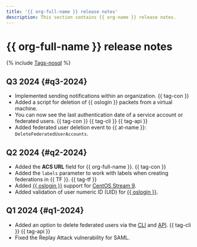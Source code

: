 ```yaml
---
title: '{{ org-full-name }} release notes'
description: This section contains {{ org-name }} release notes.
---
```


# {{ org-full-name }} release notes

{% include [Tags-nosql](../_includes/release-notes-tags-nosql.md) %}

## Q3 2024 {#q3-2024}

* Implemented sending notifications within an organization. {{ tag-con }}
* Added a script for deletion of {{ oslogin }} packets from a virtual machine.
* You can now see the last authentication date of a service account or federated users. {{ tag-con }} {{ tag-cli }} {{ tag-api }}
* Added federated user deletion event to {{ at-name }}: `DeleteFederatedUserAccounts`.

## Q2 2024 {#q2-2024}

* Added the **ACS URL** field for {{ org-full-name }}. {{ tag-con }}
* Added the `labels` parameter to work with labels when creating federations in {{ TF }}. {{ tag-tf }}
* Added [{{ oslogin }}](../organization/concepts/os-login) support for [CentOS Stream 9](/marketplace/products/yc/centos-stream-9).
* Added validation of user numeric ID (UID) for [{{ oslogin }}](../organization/concepts/os-login).

## Q1 2024 {#q1-2024}

* Added an option to delete federated users via the [CLI](../cli/cli-ref/managed-services/organization-manager/federation/saml/delete-user-accounts.md) and [API](saml/api-ref/Federation/deleteUserAccounts.md). {{ tag-cli }} {{ tag-api }}
* Fixed the Replay Attack vulnerability for SAML.
